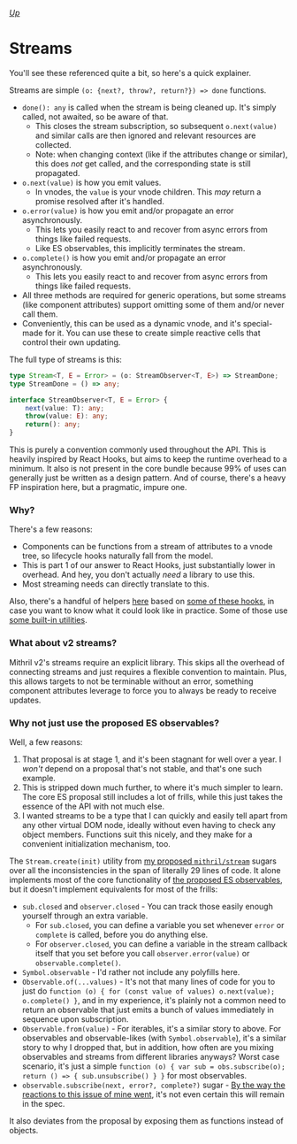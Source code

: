 [*Up*](README.md)

# Streams

You'll see these referenced quite a bit, so here's a quick explainer.

Streams are simple `(o: {next?, throw?, return?}) => done` functions.

- `done(): any` is called when the stream is being cleaned up. It's simply called, not awaited, so be aware of that.
    - This closes the stream subscription, so subsequent `o.next(value)` and similar calls are then ignored and relevant resources are collected.
    - Note: when changing context (like if the attributes change or similar), this does *not* get called, and the corresponding state is still propagated.
- `o.next(value)` is how you emit values.
    - In vnodes, the `value` is your vnode children. This *may* return a promise resolved after it's handled.
- `o.error(value)` is how you emit and/or propagate an error asynchronously.
    - This lets you easily react to and recover from async errors from things like failed requests.
    - Like ES observables, this implicitly terminates the stream.
- `o.complete()` is how you emit and/or propagate an error asynchronously.
    - This lets you easily react to and recover from async errors from things like failed requests.
- All three methods are required for generic operations, but some streams (like component attributes) support omitting some of them and/or never call them.
- Conveniently, this can be used as a dynamic vnode, and it's special-made for it. You can use these to create simple reactive cells that control their own updating.

The full type of streams is this:

```ts
type Stream<T, E = Error> = (o: StreamObserver<T, E>) => StreamDone;
type StreamDone = () => any;

interface StreamObserver<T, E = Error> {
    next(value: T): any;
    throw(value: E): any;
    return(): any;
}
```

This is purely a convention commonly used throughout the API. This is heavily inspired by React Hooks, but aims to keep the runtime overhead to a minimum. It also is not present in the core bundle because 99% of uses can generally just be written as a design pattern. And of course, there's a heavy FP inspiration here, but a pragmatic, impure one.

### Why?

There's a few reasons:

- Components can be functions from a stream of attributes to a vnode tree, so lifecycle hooks naturally fall from the model.
- This is part 1 of our answer to React Hooks, just substantially lower in overhead. And hey, you don't actually *need* a library to use this.
- Most streaming needs can directly translate to this.

Also, there's a handful of helpers [here](https://github.com/isiahmeadows/mithril.js/tree/redesign/helpers) based on [some of these hooks](https://usehooks.com/), in case you want to know what it could look like in practice. Some of those use [some built-in utilities](stream-utils.md).

### What about v2 streams?

Mithril v2's streams require an explicit library. This skips all the overhead of connecting streams and just requires a flexible convention to maintain. Plus, this allows targets to not be terminable without an error, something component attributes leverage to force you to always be ready to receive updates.

### Why not just use the proposed ES observables?

Well, a few reasons:

1. That proposal is at stage 1, and it's been stagnant for well over a year. I *won't* depend on a proposal that's not stable, and that's one such example.
2. This is stripped down much further, to where it's much simpler to learn. The core ES proposal still includes a lot of frills, while this just takes the essence of the API with not much else.
3. I wanted streams to be a type that I can quickly and easily tell apart from any other virtual DOM node, ideally without even having to check any object members. Functions suit this nicely, and they make for a convenient initialization mechanism, too.

The `Stream.create(init)` utility from [my proposed `mithril/stream`](stream-utils.md) sugars over all the inconsistencies in the span of literally 29 lines of code. It alone implements most of the core functionality of [the proposed ES observables](https://github.com/tc39/proposal-observable), but it doesn't implement equivalents for most of the frills:

- `sub.closed` and `observer.closed` - You can track those easily enough yourself through an extra variable.
    - For `sub.closed`, you can define a variable you set whenever `error` or `complete` is called, before you do anything else.
    - For `observer.closed`, you can define a variable in the stream callback itself that you set before you call `observer.error(value)` or `observable.complete()`.
- `Symbol.observable` - I'd rather not include any polyfills here.
- `Observable.of(...values)` - It's not that many lines of code for you to just do `function (o) { for (const value of values) o.next(value); o.complete() }`, and in my experience, it's plainly not a common need to return an observable that just emits a bunch of values immediately in sequence upon subscription.
- `Observable.from(value)` - For iterables, it's a similar story to above. For observables and observable-likes (with `Symbol.observable`), it's a similar story to why I dropped that, but in addition, how often are you mixing observables and streams from different libraries anyways? Worst case scenario, it's just a simple `function (o) { var sub = obs.subscribe(o); return () => { sub.unsubscribe() } }` for most observables.
- `observable.subscribe(next, error?, complete?)` sugar - [By the way the reactions to this issue of mine went](https://github.com/tc39/proposal-observable/issues/194), it's not even certain this will remain in the spec.

It also deviates from the proposal by exposing them as functions instead of objects.
